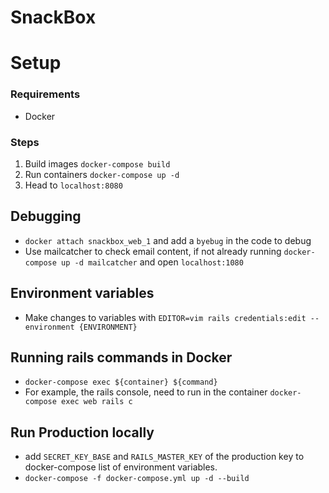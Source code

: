 # SnackBox

# Setup

### Requirements

- Docker

### Steps

1. Build images `docker-compose build`
2. Run containers `docker-compose up -d`
3. Head to `localhost:8080`

## Debugging

- `docker attach snackbox_web_1` and add a `byebug` in the code to debug
- Use mailcatcher to check email content, if not already running `docker-compose up -d mailcatcher` and open `localhost:1080`

## Environment variables

- Make changes to variables with `EDITOR=vim rails credentials:edit --environment {ENVIRONMENT}`

## Running rails commands in Docker

- `docker-compose exec ${container} ${command}`
- For example, the rails console, need to run in the container `docker-compose exec web rails c`

## Run Production locally

- add `SECRET_KEY_BASE` and `RAILS_MASTER_KEY` of the production key to docker-compose list of environment variables.
- `docker-compose -f docker-compose.yml up -d --build`
